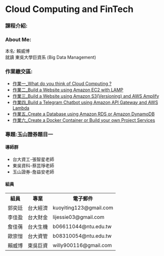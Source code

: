 <h1> Cloud Computing and FinTech
<h3>課程介紹:</h3>

<h3>About Me:</h3>

本名: 賴威博 <br>
就讀 東吳大學巨資系 (Big Data Management) <br>

<h3>作業繳交區:</h3>
<ul>
	<li>
		<a href="homework/0318_HW.md">作業一_What do you think of Cloud Computing ?</a>
	</li>
	<li>
		<a href="https://youtu.be/rE4RbrbPYiU">作業二_Build a Website using Amazon EC2 with LAMP</a>
	</li>
	<li>
		<a href="homework/0322_HW.md">作業三_Build a Website using Amazon S3(Versioning) and AWS Amplify</a>
	</li>
	<li>
		<a href="homework/0322_HW.md">作業四_Build a Telegram Chatbot using Amazon API Gateway and AWS Lambda</a>
	</li>
	<li>
		<a href="homework/0322_HW.md">作業五_Create a Database using Amazon RDS or Amazon DynamoDB</a>
	</li>
	<li>
		<a href="homework/0322_HW.md">作業六_Create a Docker Container or Build your own Project Services</a>
	</li>
</ul>  
<h3>專題:玉山證券題目一</h3>
<h4>導師群</h4>
<ul>
	<li> 台大資工-張智星老師 </li>
	<li> 東吳資科-蔡芸琤老師</li>
	<li> 玉山證券-詹益安老師</li>
</ul>	
<h4>組員</h4>
<table>
  <tr>
    <th>組員</th>
    <th>專業</th>
    <th>電子郵件</th>
  </tr>
  <tr>
    <td>郭奕廷</td>
    <td>台大經濟</td>
    <td>kuoyiting123@gmail.com</td>
  </tr>
  <tr>
    <td>李佳盈</td>
    <td>台大財金</td>
    <td>lijessie03@gmail.com</td>
  </tr>
  <tr>
    <td>詹佳蒨</td>
    <td>台大生機</td>
    <td>b06611044@ntu.edu.tw</td>
  </tr>
  <tr>
    <td>歐崇愷</td>
    <td>台大資管</td>
    <td>b08310054@ntu.edu.tw</td>
  </tr>
  <tr>
    <td>賴威博</td>
    <td>東吳巨資</td>
    <td>willy900116@gmail.com</td>
  </tr>
</table>


